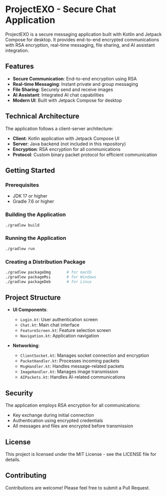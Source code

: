 # ProjectEXO - Secure Chat Application

ProjectEXO is a secure messaging application built with Kotlin and Jetpack Compose for desktop. It provides end-to-end encrypted communications with RSA encryption, real-time messaging, file sharing, and AI assistant integration.

## Features

- **Secure Communication**: End-to-end encryption using RSA
- **Real-time Messaging**: Instant private and group messaging
- **File Sharing**: Securely send and receive images
- **AI Assistant**: Integrated AI chat capabilities
- **Modern UI**: Built with Jetpack Compose for desktop

## Technical Architecture

The application follows a client-server architecture:

- **Client**: Kotlin application with Jetpack Compose UI
- **Server**: Java backend (not included in this repository)
- **Encryption**: RSA encryption for all communications
- **Protocol**: Custom binary packet protocol for efficient communication

## Getting Started

### Prerequisites

- JDK 17 or higher
- Gradle 7.6 or higher

### Building the Application

```bash
./gradlew build
```

### Running the Application

```bash
./gradlew run
```

### Creating a Distribution Package

```bash
./gradlew packageDmg       # for macOS
./gradlew packageMsi       # for Windows
./gradlew packageDeb       # for Linux
```

## Project Structure

- **UI Components**:
    - `Login.kt`: User authentication screen
    - `Chat.kt`: Main chat interface
    - `FeatureScreen.kt`: Feature selection screen
    - `Navigation.kt`: Application navigation

- **Networking**:
    - `ClientSocket.kt`: Manages socket connection and encryption
    - `PacketHandler.kt`: Processes incoming packets
    - `MsgHandler.kt`: Handles message-related packets
    - `ImageHandler.kt`: Manages image transmission
    - `AIPackets.kt`: Handles AI-related communications

## Security

The application employs RSA encryption for all communications:
- Key exchange during initial connection
- Authentication using encrypted credentials
- All messages and files are encrypted before transmission

## License

This project is licensed under the MIT License - see the LICENSE file for details.

## Contributing

Contributions are welcome! Please feel free to submit a Pull Request.